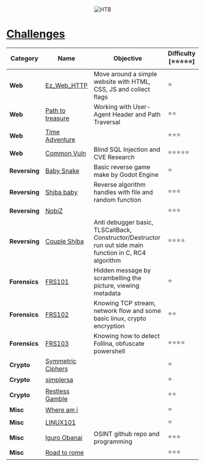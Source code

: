 <p align='center'>
  <img src='https://i.ibb.co/GtqW90P/429297047-359476076905506-663345730450437146-n.png' alt="HTB">
</p>



# [__Challenges__](#challenges)
| Category      | Name    | Objective         | Difficulty [⭐⭐⭐⭐⭐] |
|---------------|-------------------------------------------------------------------------|--------------------------------------------------|-------------------------|
| **Web** | [Ez_Web_HTTP](web/Ez-Web-PHP/source/) | Move around a simple website with HTML, CSS, JS and collect flags | ⭐ |
| **Web** | [Path to treasure](web/Path-To-Treasure/source/) | Working with User-Agent Header and Path Traversal | ⭐⭐ |
| **Web** | [Time Adventure](web/TimeAdventure/source/) | | ⭐⭐⭐ |
| **Web** | [Common Vuln](web/Common-Vuln/source/) | Blind SQL Injection and CVE Research | ⭐⭐⭐⭐⭐ |
| **Reversing** | [Baby Snake](reverse/Baby-Snake/dist/) | Basic reverse game make by Godot Engine | ⭐ |
| **Reversing** | [Shiba baby](reverse/Shiba-Baby/dist/) | Reverse algorithm handles with file and random function | ⭐⭐⭐ |
| **Reversing** | [NobiZ](reverse/NobiZ/dist/) |  | ⭐⭐⭐ |
| **Reversing** | [Couple Shiba](reverse/Couple-Shiba/dist/) | Anti debugger basic, TLSCallBack, Constructor/Destructor run out side main function in C, RC4 algorithm | ⭐⭐⭐⭐ |
| **Forensics** | [FRS101](forensic/FRS101/dist/) | Hidden message by scrambelling the picture, viewing metadata | ⭐ |
| **Forensics** | [FRS102](forensic/FRS102/dist/) | Knowing TCP stream, network flow and some basic linux, crypto encryption | ⭐⭐ |
| **Forensics** | [FRS103](forensic/FRS103/challenge.yml) | Knowing how to detect Follina, obfuscate powershell | ⭐⭐⭐⭐ |
| **Crypto** | [Symmetric Ciphers](crypto/Symmetric-Ciphers/dist/)|  | ⭐|
| **Crypto** | [simplersa](crypto/simplersa/dist/) | | ⭐ |
| **Crypto** | [Restless Gamble](crypto/Restless-Gamble/dist/) |  | ⭐⭐ |
| **Misc** | [Where am i](misc/Where-am-i/dist/) |  | ⭐ |
| **Misc** | [LINUX101](misc/LINUX101/source/) |  | ⭐ |
| **Misc** | [Iguro Obanai](misc/Iguro-Obanai/dist/) | OSINT github repo and programming | ⭐⭐⭐ |
| **Misc** | [Road to rome](misc/Road-to-rome/source/) | | ⭐⭐⭐ |

